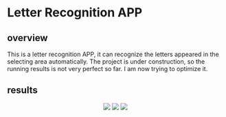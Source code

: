 # Letter Recognition APP

## overview
This is a letter recognition APP, it can recognize the letters appeared in the selecting area automatically. The project is under construction, so the running results is not very perfect so far. I am now trying to optimize it.

## results

<div align="center">
<img src=https://raw.githubusercontent.com/touristCheng/Letter-Recognition-APP/master/result.jpeg onload='this.width=155'/> 
<img src=https://raw.githubusercontent.com/touristCheng/Letter-Recognition-APP/master/result1.jpeg onload='this.width=155'/>
<img src=https://raw.githubusercontent.com/touristCheng/Letter-Recognition-APP/master/result2.jpeg onload='this.width=155'/>
</div>